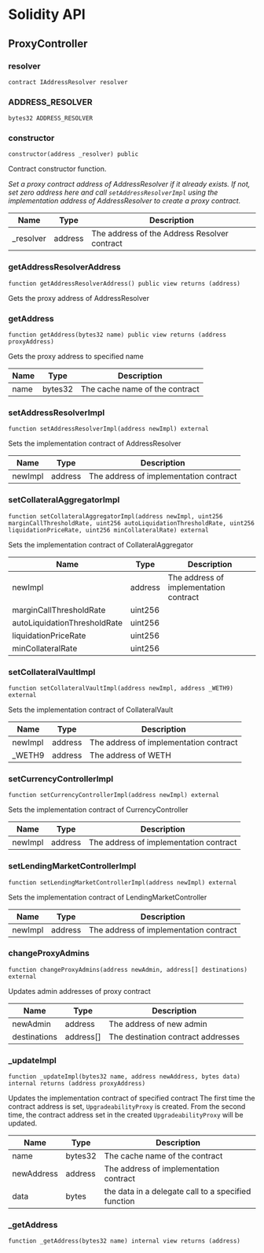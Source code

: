 # Solidity API

## ProxyController

### resolver

```solidity
contract IAddressResolver resolver
```

### ADDRESS_RESOLVER

```solidity
bytes32 ADDRESS_RESOLVER
```

### constructor

```solidity
constructor(address _resolver) public
```

Contract constructor function.

_Set a proxy contract address of AddressResolver if it already exists.
If not, set zero address here and call `setAddressResolverImpl` using the implementation
address of AddressResolver to create a proxy contract._

| Name | Type | Description |
| ---- | ---- | ----------- |
| _resolver | address | The address of the Address Resolver contract |

### getAddressResolverAddress

```solidity
function getAddressResolverAddress() public view returns (address)
```

Gets the proxy address of AddressResolver

### getAddress

```solidity
function getAddress(bytes32 name) public view returns (address proxyAddress)
```

Gets the proxy address to specified name

| Name | Type | Description |
| ---- | ---- | ----------- |
| name | bytes32 | The cache name of the contract |

### setAddressResolverImpl

```solidity
function setAddressResolverImpl(address newImpl) external
```

Sets the implementation contract of AddressResolver

| Name | Type | Description |
| ---- | ---- | ----------- |
| newImpl | address | The address of implementation contract |

### setCollateralAggregatorImpl

```solidity
function setCollateralAggregatorImpl(address newImpl, uint256 marginCallThresholdRate, uint256 autoLiquidationThresholdRate, uint256 liquidationPriceRate, uint256 minCollateralRate) external
```

Sets the implementation contract of CollateralAggregator

| Name | Type | Description |
| ---- | ---- | ----------- |
| newImpl | address | The address of implementation contract |
| marginCallThresholdRate | uint256 |  |
| autoLiquidationThresholdRate | uint256 |  |
| liquidationPriceRate | uint256 |  |
| minCollateralRate | uint256 |  |

### setCollateralVaultImpl

```solidity
function setCollateralVaultImpl(address newImpl, address _WETH9) external
```

Sets the implementation contract of CollateralVault

| Name | Type | Description |
| ---- | ---- | ----------- |
| newImpl | address | The address of implementation contract |
| _WETH9 | address | The address of WETH |

### setCurrencyControllerImpl

```solidity
function setCurrencyControllerImpl(address newImpl) external
```

Sets the implementation contract of CurrencyController

| Name | Type | Description |
| ---- | ---- | ----------- |
| newImpl | address | The address of implementation contract |

### setLendingMarketControllerImpl

```solidity
function setLendingMarketControllerImpl(address newImpl) external
```

Sets the implementation contract of LendingMarketController

| Name | Type | Description |
| ---- | ---- | ----------- |
| newImpl | address | The address of implementation contract |

### changeProxyAdmins

```solidity
function changeProxyAdmins(address newAdmin, address[] destinations) external
```

Updates admin addresses of proxy contract

| Name | Type | Description |
| ---- | ---- | ----------- |
| newAdmin | address | The address of new admin |
| destinations | address[] | The destination contract addresses |

### _updateImpl

```solidity
function _updateImpl(bytes32 name, address newAddress, bytes data) internal returns (address proxyAddress)
```

Updates the implementation contract of specified contract
The first time the contract address is set, `UpgradeabilityProxy` is created.
From the second time, the contract address set in the created `UpgradeabilityProxy`
will be updated.

| Name | Type | Description |
| ---- | ---- | ----------- |
| name | bytes32 | The cache name of the contract |
| newAddress | address | The address of implementation contract |
| data | bytes | the data in a delegate call to a specified function |

### _getAddress

```solidity
function _getAddress(bytes32 name) internal view returns (address)
```

